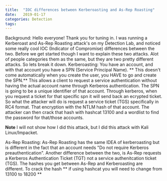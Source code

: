 ```yaml
---
title:  "IOC differences between Kerberoasting and As-Rep Roasting"
date:   2019-01-17
categories: Detection
tags: 
---
```

Background:
Hello everyone! Thank you for tuning in. I was running a Kerberoast and As-Rep Roasting attack's on my Detection Lab, and noticed some really cool IOC (Indicator of Compromise) differences between the two.
Before we get started though I want to explain these two attacks. Alot of people categories them as the same, but they are two pretty different attacks. So lets break it down.
Kerberoasting:
You have an account, and with that account you have a SPN (Service Principal Name). ** This doesn't come automatically when you create the user, you HAVE to go and create the SPN.** This allows a client to request a service authentication without having the actual account name through Kerberos authentication. 
The SPN is going to be a unique identifier of that account. Through kerberos, when you request a ticket for that specific spn it will send back an ecrypted ticket. So what the attacker will do is request a service ticket (TGS) specifically in RC4 format. That encryption with the NTLM hash of that account.
The attacker can then crack that hash with hashcat 13100 and a wordlist to find the password for that/those accounts. 

**Note** I will not show how I did this attack, but I did this attack with Kali Linux/Impacket. 

As-Rep Roasting:
As-Rep Roasting has the same IDEA of kerberoasting but is different in the fact that an account needs "Do not require Kerberos preauthentication". Another difference between the two, is As-Rep requests a Kerberos Authentication Ticket (TGT) not a service authenitcation ticket (TGS).
The hashes you get between As-Rep and Kerberoasting are different. To crack the hash ** if using hashcat you will need to change from 13100 to 18200 ** 
